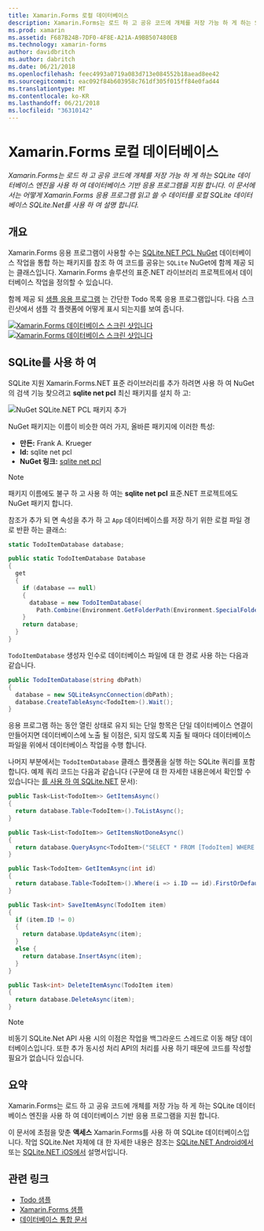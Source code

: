 ```yaml
---
title: Xamarin.Forms 로컬 데이터베이스
description: Xamarin.Forms는 로드 하 고 공유 코드에 개체를 저장 가능 하 게 하는 SQLite 데이터베이스 엔진을 사용 하 여 데이터베이스 기반 응용 프로그램을 지원 합니다. 이 문서에서는 어떻게 Xamarin.Forms 응용 프로그램 읽고 쓸 수 데이터를 로컬 SQLite 데이터베이스 SQLite.Net를 사용 하 여 설명 합니다.
ms.prod: xamarin
ms.assetid: F687B24B-7DF0-4F8E-A21A-A9BB507480EB
ms.technology: xamarin-forms
author: davidbritch
ms.author: dabritch
ms.date: 06/21/2018
ms.openlocfilehash: feec4993a0719a083d713e084552b18aead8ee42
ms.sourcegitcommit: eac092f84b603958c761df305f015ff84e0fad44
ms.translationtype: MT
ms.contentlocale: ko-KR
ms.lasthandoff: 06/21/2018
ms.locfileid: "36310142"
---
```

# <a name="xamarinforms-local-databases"></a>Xamarin.Forms 로컬 데이터베이스

_Xamarin.Forms는 로드 하 고 공유 코드에 개체를 저장 가능 하 게 하는 SQLite 데이터베이스 엔진을 사용 하 여 데이터베이스 기반 응용 프로그램을 지원 합니다. 이 문서에서는 어떻게 Xamarin.Forms 응용 프로그램 읽고 쓸 수 데이터를 로컬 SQLite 데이터베이스 SQLite.Net를 사용 하 여 설명 합니다._

## <a name="overview"></a>개요

Xamarin.Forms 응용 프로그램이 사용할 수는 [SQLite.NET PCL NuGet](https://www.nuget.org/packages/sqlite-net-pcl/) 데이터베이스 작업을 통합 하는 패키지를 참조 하 여 코드를 공유는 `SQLite` NuGet에 함께 제공 되는 클래스입니다. Xamarin.Forms 솔루션의 표준.NET 라이브러리 프로젝트에서 데이터베이스 작업을 정의할 수 있습니다.

함께 제공 되 [샘플 응용 프로그램](https://github.com/xamarin/xamarin-forms-samples/tree/master/Todo) 는 간단한 Todo 목록 응용 프로그램입니다. 다음 스크린샷에서 샘플 각 플랫폼에 어떻게 표시 되는지를 보여 줍니다.

[![Xamarin.Forms 데이터베이스 스크린 샷입니다](databases-images/todo-list-sml.png "TodoList 첫 번째 페이지 스크린샷")](databases-images/todo-list.png#lightbox "TodoList 첫 번째 페이지 스크린샷") [ ![ Xamarin.Forms 데이터베이스 스크린 샷입니다](databases-images/todo-list-sml.png "TodoList 첫 번째 페이지 스크린샷")](databases-images/todo-list.png#lightbox "TodoList 첫 번째 페이지 스크린샷")

<a name="Using_SQLite_with_PCL" />

## <a name="using-sqlite"></a>SQLite를 사용 하 여

SQLite 지원 Xamarin.Forms.NET 표준 라이브러리를 추가 하려면 사용 하 여 NuGet의 검색 기능 찾으려고 **sqlite net pcl** 최신 패키지를 설치 하 고:

![NuGet SQLite.NET PCL 패키지 추가](databases-images/vs2017-sqlite-pcl-nuget.png "NuGet SQLite.NET PCL 패키지 추가")

NuGet 패키지는 이름이 비슷한 여러 가지, 올바른 패키지에 이러한 특성:

- **만든:** Frank A. Krueger
- **Id:** sqlite net pcl
- **NuGet 링크:** [sqlite net pcl](https://www.nuget.org/packages/sqlite-net-pcl/)

> [!NOTE]
> 패키지 이름에도 불구 하 고 사용 하 여는 **sqlite net pcl** 표준.NET 프로젝트에도 NuGet 패키지 합니다.

참조가 추가 되 면 속성을 추가 하 고 `App` 데이터베이스를 저장 하기 위한 로컬 파일 경로 반환 하는 클래스:

```csharp
static TodoItemDatabase database;

public static TodoItemDatabase Database
{
  get
  {
    if (database == null)
    {
      database = new TodoItemDatabase(
        Path.Combine(Environment.GetFolderPath(Environment.SpecialFolder.LocalApplicationData), "TodoSQLite.db3"));
    }
    return database;
  }
}
```

`TodoItemDatabase` 생성자 인수로 데이터베이스 파일에 대 한 경로 사용 하는 다음과 같습니다.

```csharp
public TodoItemDatabase(string dbPath)
{
  database = new SQLiteAsyncConnection(dbPath);
  database.CreateTableAsync<TodoItem>().Wait();
}
```

응용 프로그램 하는 동안 열린 상태로 유지 되는 단일 항목은 단일 데이터베이스 연결이 만들어지면 데이터베이스에 노출 될 이점은, 되지 않도록 지출 될 때마다 데이터베이스 파일을 위에서 데이터베이스 작업을 수행 합니다.

나머지 부분에서는 `TodoItemDatabase` 클래스 플랫폼을 실행 하는 SQLite 쿼리를 포함 합니다. 예제 쿼리 코드는 다음과 같습니다 (구문에 대 한 자세한 내용은에서 확인할 수 있습니다는 [를 사용 하 여 SQLite.NET](~/cross-platform/app-fundamentals/index.md) 문서):

```csharp
public Task<List<TodoItem>> GetItemsAsync()
{
  return database.Table<TodoItem>().ToListAsync();
}

public Task<List<TodoItem>> GetItemsNotDoneAsync()
{
  return database.QueryAsync<TodoItem>("SELECT * FROM [TodoItem] WHERE [Done] = 0");
}

public Task<TodoItem> GetItemAsync(int id)
{
  return database.Table<TodoItem>().Where(i => i.ID == id).FirstOrDefaultAsync();
}

public Task<int> SaveItemAsync(TodoItem item)
{
  if (item.ID != 0)
  {
    return database.UpdateAsync(item);
  }
  else {
    return database.InsertAsync(item);
  }
}

public Task<int> DeleteItemAsync(TodoItem item)
{
  return database.DeleteAsync(item);
}
```

> [!NOTE]
> 비동기 SQLite.Net API 사용 시의 이점은 작업을 백그라운드 스레드로 이동 해당 데이터베이스입니다. 또한 추가 동시성 처리 API의 처리를 사용 하기 때문에 코드를 작성할 필요가 없습니다 있습니다.

## <a name="summary"></a>요약

Xamarin.Forms는 로드 하 고 공유 코드에 개체를 저장 가능 하 게 하는 SQLite 데이터베이스 엔진을 사용 하 여 데이터베이스 기반 응용 프로그램을 지원 합니다.

이 문서에 초점을 맞춘 **액세스** Xamarin.Forms를 사용 하 여 SQLite 데이터베이스입니다. 작업 SQLite.Net 자체에 대 한 자세한 내용은 참조는 [SQLite.NET Android에서](~/android/data-cloud/data-access/using-sqlite-orm.md) 또는 [SQLite.NET iOS에서](~/ios/data-cloud/data/using-sqlite-orm.md) 설명서입니다.

## <a name="related-links"></a>관련 링크

- [Todo 샘플](https://developer.xamarin.com/samples/xamarin-forms/Todo/)
- [Xamarin.Forms 샘플](https://developer.xamarin.com/samples/xamarin-forms/all/)
- [데이터베이스 통합 문서](https://developer.xamarin.com/workbooks/xamarin-forms/application-fundamentals/database/database.workbook)
